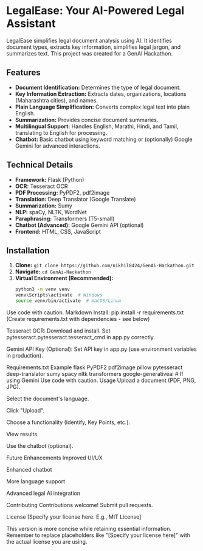 # LegalEase: Your AI-Powered Legal Assistant

LegalEase simplifies legal document analysis using AI.  It identifies document types, extracts key information, simplifies legal jargon, and summarizes text. This project was created for a GenAI Hackathon.

## Features

* **Document Identification:**  Determines the type of legal document.
* **Key Information Extraction:** Extracts dates, organizations, locations (Maharashtra cities), and names.
* **Plain Language Simplification:**  Converts complex legal text into plain English.
* **Summarization:** Provides concise document summaries.
* **Multilingual Support:** Handles English, Marathi, Hindi, and Tamil, translating to English for processing.
* **Chatbot:**  Basic chatbot using keyword matching or (optionally) Google Gemini for advanced interactions.

## Technical Details

* **Framework:** Flask (Python)
* **OCR:** Tesseract OCR
* **PDF Processing:** PyPDF2, pdf2image
* **Translation:** Deep Translator (Google Translate)
* **Summarization:** Sumy
* **NLP:** spaCy, NLTK, WordNet
* **Paraphrasing:** Transformers (T5-small)
* **Chatbot (Advanced):** Google Gemini API (optional)
* **Frontend:** HTML, CSS, JavaScript

## Installation

1. **Clone:** `git clone https://github.com/nikhil8424/GenAi-Hackathon.git`
2. **Navigate:** `cd GenAi-Hackathon`
3. **Virtual Environment (Recommended):**
   ```bash
   python3 -m venv venv
   venv\Scripts\activate  # Windows
   source venv/bin/activate  # macOS/Linux
Use code with caution.
Markdown
Install: pip install -r requirements.txt (Create requirements.txt with dependencies - see below)

Tesseract OCR: Download and install. Set pytesseract.pytesseract.tesseract_cmd in app.py correctly.

Gemini API Key (Optional): Set API key in app.py (use environment variables in production).

Requirements.txt Example
flask
PyPDF2
pdf2image
pillow
pytesseract
deep-translator
sumy
spacy
nltk
transformers
google-generativeai  # If using Gemini
Use code with caution.
Usage
Upload a document (PDF, PNG, JPG).

Select the document's language.

Click "Upload".

Choose a functionality (Identify, Key Points, etc.).

View results.

Use the chatbot (optional).

Future Enhancements
Improved UI/UX

Enhanced chatbot

More language support

Advanced legal AI integration

Contributing
Contributions welcome! Submit pull requests.

License
[Specify your license here. E.g., MIT License]

This version is more concise while retaining essential information.  Remember to replace placeholders like "[Specify your license here]" with the actual license you are using.
